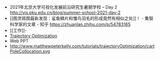 - 2021年北京大学可视化发展前沿研究生暑期学校 – Day 2 http://vis.pku.edu.cn/blog/summer-school-2021-day-2
- [[图灵斑图最新发现：鲨鱼鳞片和雏鸟羽毛的形成竟然有相似之处]]！ - 集智科学家的文章 - 知乎
  https://zhuanlan.zhihu.com/p/54783165
- [[工作]]-
- [Trajectory Optimization](http://www.matthewpeterkelly.com/tutorials/trajectoryOptimization/index.html)
- Web PPT
- http://www.matthewpeterkelly.com/tutorials/trajectoryOptimization/cartPoleCollocation.svg